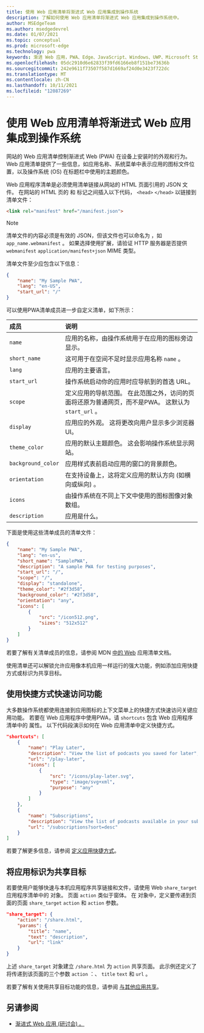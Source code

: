 ```yaml
---
title: 使用 Web 应用清单将渐进式 Web 应用集成到操作系统
description: 了解如何使用 Web 应用清单将渐进式 Web 应用集成到操作系统中。
author: MSEdgeTeam
ms.author: msedgedevrel
ms.date: 01/07/2021
ms.topic: conceptual
ms.prod: microsoft-edge
ms.technology: pwa
keywords: 渐进 Web 应用，PWA、Edge、JavaScript、Windows、UWP、Microsoft Store
ms.openlocfilehash: 05dc2910d6e62833f39fd6166eb8f151be73636b
ms.sourcegitcommit: 242e9611f73507f587d1669af24d0e3423f722dc
ms.translationtype: MT
ms.contentlocale: zh-CN
ms.lasthandoff: 10/11/2021
ms.locfileid: "12087269"
---
```

# <a name="use-a-web-app-manifest-to-integrate-a-progressive-web-app-into-the-operating-system"></a>使用 Web 应用清单将渐进式 Web 应用集成到操作系统

网站的 Web 应用清单控制渐进式 Web (PWA) 在设备上安装时的外观和行为。 Web 应用清单提供了一些信息，如应用名称、系统菜单中表示应用的图标文件位置，以及操作系统 (OS) 在标题栏中使用的主题颜色。

Web 应用程序清单是必须使用清单链接从网站的 HTML 页面引用的 JSON 文件。 在网站的 HTML 页的 和 标记之间插入以下代码， `<head>` `</head>` 以链接到清单文件：

```html
<link rel="manifest" href="/manifest.json">
```

> [!NOTE]
> 清单文件的内容必须是有效的 JSON，但该文件也可以命名为 ，如 `app_name.webmanifest` 。 如果选择使用扩展，请验证 HTTP 服务器是否提供 `webmanifest` `application/manifest+json` MIME 类型。

清单文件至少应包含以下信息：

```json
{
    "name": "My Sample PWA",
    "lang": "en-US",
    "start_url": "/"
}
```

可以使用PWA清单成员进一步自定义清单，如下所示：

| 成员 | 说明 |
|:--- |:--- |
| `name` | 应用的名称，由操作系统用于在应用的图标旁边显示。 |
| `short_name` | 这可用于在空间不足时显示应用名称 `name` 。 |
| `lang` | 应用的主要语言。 |
| `start_url` | 操作系统启动你的应用时应导航到的首选 URL。 |
| `scope` | 定义应用的导航范围。 在此范围之外，访问的页面将还原为普通网页，而不是PWA。 这默认为 `start_url` 。 |
| `display` | 应用应的外观。 这将更改向用户显示多少浏览器 UI。 |
| `theme_color` | 应用的默认主题颜色。 这会影响操作系统显示网站。 |
| `background_color` | 应用样式表前启动应用的窗口的背景颜色。 |
| `orientation` | 在支持设备上，这将定义应用的默认方向 (如横向或纵向) 。 |
| `icons` | 由操作系统在不同上下文中使用的图标图像对象数组。 |
| `description` | 应用是什么。 |

下面是使用这些清单成员的清单文件：

```json
{
    "name": "My Sample PWA",
    "lang": "en-us",
    "short_name": "SamplePWA",
    "description": "A sample PWA for testing purposes",
    "start_url": "/",
    "scope": "/",
    "display": "standalone",
    "theme_color": "#2f3d58",
    "background_color": "#2f3d58",
    "orientation": "any",
    "icons": [
        {
            "src": "/icon512.png",
            "sizes": "512x512"
        }
    ]
}
```

若要了解有关清单成员的信息，请参阅 MDN [中的 Web][MDNWebAppManifests] 应用清单文档。

使用清单还可以解锁允许应用像本机应用一样运行的强大功能，例如添加应用快捷方式或标识为共享目标。

<!-- todo: when these experimental features land in the manifest and so are no longer experimental, move the "URI Protocol Handling" & "URL Link Handling" sections from article [Experimental features in Progressive Web Apps (PWAs)](experimental-features/index.md) into the present article, but preserve the two headings there, move them to the bottom, with a link pointing to the moved sections in this article. -->


<!-- ====================================================================== -->
## <a name="use-shortcuts-to-provide-quick-access-to-features"></a>使用快捷方式快速访问功能

大多数操作系统都使用连接到应用图标的上下文菜单上的快捷方式快速访问关键应用功能。  若要在 Web 应用程序中使用PWA，请 `shortcuts` 包含 Web 应用程序清单中的 属性。  以下代码段演示如何在 Web 应用清单中定义快捷方式。

```json
"shortcuts": [
    {
        "name": "Play Later",
        "description": "View the list of podcasts you saved for later",
        "url": "/play-later",
        "icons": [
            {
                "src": "/icons/play-later.svg",
                "type": "image/svg+xml",
                "purpose": "any"
            }
        ]
    },
    {
        "name": "Subscriptions",
        "description": "View the list of podcasts available in your subscription",
        "url": "/subscriptions?sort=desc"
    }
]
```

若要了解更多信息，请参阅 [定义应用快捷方式](shortcuts.md)。


<!-- ====================================================================== -->
## <a name="identify-your-app-as-a-share-target"></a>将应用标识为共享目标

若要使用户能够快速与本机应用程序共享链接和文件，请使用 Web `share_target` 应用程序清单中的 对象。  页面 `action` 类似于窗体。  在 对象中，定义要传递到页面的页面 `share_target` `action` 和 `action` 参数。

```json
"share_target": {
    "action": "/share.html",
    "params": {
        "title": "name",
        "text": "description",
        "url": "link"
    }
}
```

上述 `share_target` 对象建立 `/share.html` 为 `action` 共享页面。  此示例还定义了将传递到该页面的三个参数 `action` ：、 `title` `text` 和 `url` 。

若要了解有关使用共享目标功能的信息，请参阅 [与其他应用共享](share.md)。


<!-- ====================================================================== -->
## <a name="see-also"></a>另请参阅

*  [渐进式 Web 应用 (研讨会) 。 ][AaronPWAWorkshop]


<!-- ====================================================================== -->
<!-- links -->
<!-- external links -->
[MDNWebAppManifests]: https://developer.mozilla.org/docs/Web/Manifest "Web 应用清单|MDN"
[AaronPWAWorkshop]: https://noti.st/aarongustafson/co3b5z/getting-started-with-progressive-web-apps-workshop "渐进 Web 应用入门 [研讨会]"
